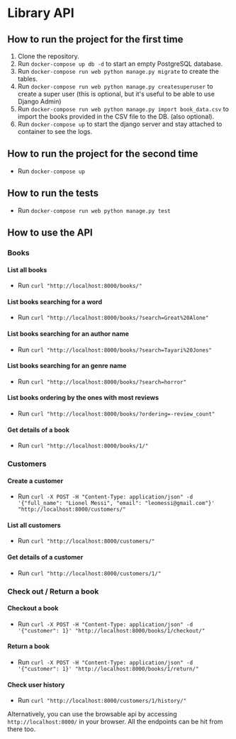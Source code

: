 # Library API

## How to run the project for the first time
1. Clone the repository.
2. Run `docker-compose up db -d` to start an empty PostgreSQL database.
3. Run `docker-compose run web python manage.py migrate` to create the tables.
4. Run `docker-compose run web python manage.py createsuperuser` to create a super user (this is optional, but it's useful to be able to use Django Admin)
5. Run `docker-compose run web python manage.py import book_data.csv` to import the books provided in the CSV file to the DB. (also optional).
6. Run `docker-compose up` to start the django server and stay attached to container to see the logs.

## How to run the project for the second time
* Run `docker-compose up`

## How to run the tests
* Run `docker-compose run web python manage.py test`

## How to use the API
### Books
#### List all books
* Run `curl "http://localhost:8000/books/"`
#### List books searching for a word
* Run `curl "http://localhost:8000/books/?search=Great%20Alone"`
#### List books searching for an author name
* Run `curl "http://localhost:8000/books/?search=Tayari%20Jones"`
#### List books searching for an genre name
* Run `curl "http://localhost:8000/books/?search=horror"`
#### List books ordering by the ones with most reviews
* Run `curl "http://localhost:8000/books/?ordering=-review_count"`
#### Get details of a book
* Run `curl "http://localhost:8000/books/1/"`

### Customers
#### Create a customer
* Run `curl -X POST -H "Content-Type: application/json" -d '{"full_name": "Lionel Messi", "email": "leomessi@gmail.com"}' "http://localhost:8000/customers/"`
#### List all customers
* Run `curl "http://localhost:8000/customers/"`
#### Get details of a customer
* Run `curl "http://localhost:8000/customers/1/"`

### Check out / Return a book
#### Checkout a book
* Run `curl -X POST -H "Content-Type: application/json" -d '{"customer": 1}' "http://localhost:8000/books/1/checkout/"`
#### Return a book
* Run `curl -X POST -H "Content-Type: application/json" -d '{"customer": 1}' "http://localhost:8000/books/1/return/"`
#### Check user history
* Run `curl "http://localhost:8000/customers/1/history/"`

Alternatively, you can use the browsable api by accessing `http://localhost:8000/` in your browser. All the endpoints can be hit from there too.
